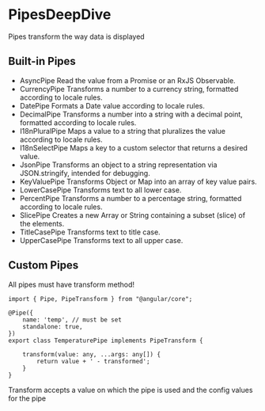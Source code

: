 # PipesDeepDive

Pipes transform the way data is displayed

## Built-in Pipes

- AsyncPipe	        Read the value from a Promise or an RxJS Observable.
- CurrencyPipe	    Transforms a number to a currency string, formatted according to locale rules.
- DatePipe	        Formats a Date value according to locale rules.
- DecimalPipe	    Transforms a number into a string with a decimal point, formatted according to locale rules.
- I18nPluralPipe	Maps a value to a string that pluralizes the value according to locale rules.
- I18nSelectPipe	Maps a key to a custom selector that returns a desired value.
- JsonPipe	        Transforms an object to a string representation via JSON.stringify, intended for debugging.
- KeyValuePipe	    Transforms Object or Map into an array of key value pairs.
- LowerCasePipe	    Transforms text to all lower case.
- PercentPipe	    Transforms a number to a percentage string, formatted according to locale rules.
- SlicePipe         Creates a new Array or String containing a subset (slice) of the elements.
- TitleCasePipe	    Transforms text to title case.
- UpperCasePipe	    Transforms text to all upper case.

## Custom Pipes

All pipes must have transform method!

```
import { Pipe, PipeTransform } from "@angular/core";

@Pipe({
    name: 'temp', // must be set
    standalone: true,
})
export class TemperaturePipe implements PipeTransform {
    
    transform(value: any, ...args: any[]) {
        return value + ' - transformed';
    }
}
```

Transform accepts a value on which the pipe is used and the config values for the pipe